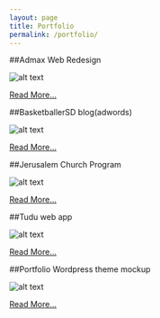 ```yaml
---
layout: page
title: Portfolio
permalink: /portfolio/
---
```


##Admax Web Redesign

![alt text](https://scontent-a-iad.xx.fbcdn.net/hphotos-xap1/t31.0-8/10504894_1489839624586827_5211827537433859606_o.jpg "admax home page mock up")

[Read More...](https://hero02.github.io/pfi_admax)

##BasketballerSD blog(adwords)

![alt text](https://lh5.googleusercontent.com/-IUpmJZ0YQNc/VMlE1a-slgI/AAAAAAAAAKE/nd1--STygV4/w934-h379-no/basketballersd.png "Basketballer")

 [Read More...](https://hero02.github.io/pfi_basketballer)

##Jerusalem Church Program

![alt text](https://scontent-a-iad.xx.fbcdn.net/hphotos-xpf1/v/t1.0-9/1939653_1439983862905737_1209739354_n.jpg?oh=cd566605791d3a738d17ecda5bb5ed81&oe=5550EC69 "Jerusalem Program Cover")

 [Read More...](https://hero02.github.io/pfi_jerusalemprogram)


##Tudu web app

![alt text](https://lh5.googleusercontent.com/-0CIb94NuMnY/VMk9QW-jSzI/AAAAAAAAAJQ/X1zWrelve-E/w567-h530-no/tudu%2Bweb%2Bapp.png "Tudu")

 [Read More...](https://hero02.github.io/pf1_tudu)
 


##Portfolio Wordpress theme mockup

![alt text](https://scontent-a-iad.xx.fbcdn.net/hphotos-xfa1/v/t1.0-9/10247305_1457196471184476_6029552496775627123_n.jpg?oh=ee1d88b59b12513cd07ac413d7ad72f3&oe=556DA34D "Tudu")

 [Read More...](https://hero02.github.io/pf1_portfoliowp)

